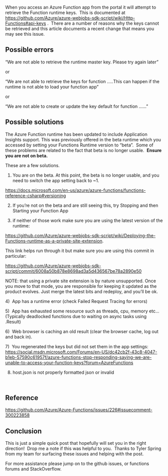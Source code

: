 When you access an Azure Function app from the portal it will attempt to retrieve the Function runtime keys.&nbsp; This is documented at <https://github.com/Azure/azure-webjobs-sdk-script/wiki/Http-Functions#api-keys> .&nbsp; There are a number of reasons why the keys cannot be retrieved and this article documents a recent change that means you may see this issue.

## Possible errors

&#8220;We are not able to retrieve the runtime master key. Please try again later&#8221;

or

&#8220;We are not able to retrieve the keys for function &#8230;..This can happen if the runtime is not able to load your function app&#8221;

or

&#8220;We are not able to create or update the key default for function &#8230;&#8230;&#8221;

## Possible solutions

The Azure Function runtime has been updated to include Application Insights support. This was previously offered in the beta runtime which you accessed by setting your Functions Runtime version to “beta”.&nbsp; Some of these problems are related to the fact that beta is no longer usable.&nbsp; **Ensure you are not on beta.**

These are a few solutions.

1) You are on the beta. At this point, the beta is no longer usable, and you need to switch the app setting back to ~1.

<https://docs.microsoft.com/en-us/azure/azure-functions/functions-reference-csharp#versioning>

2) If you&#8217;re not on the beta and are still seeing this, try Stopping and then Starting your Function App

3) if neither of those work make sure you are using the latest version of the runtime:

<https://github.com/Azure/azure-webjobs-sdk-script/wiki/Deploying-the-Functions-runtime-as-a-private-site-extension>.

This link helps run through it but make sure you are using this commit in particular:

<https://github.com/Azure/azure-webjobs-sdk-script/commit/6008a50b878e8698ad3a5d436567be78a2890e50>

NOTE: that using a private site extension is by nature unsupported. Once you move to that mode, you are responsible for keeping it updated as the product evolves. Just merge the latest bits and redeploy, and you&#8217;ll be ok.

4)&nbsp; App has a runtime error (check Failed Request Tracing for errors)

5)&nbsp; App has exhausted some resource such as threads, cpu, memory etc…&nbsp; (Typically deadlocked functions due to waiting on async tasks using .Result)

6)&nbsp; Web browser is caching an old result (clear the browser cache, log out and back in).

7)&nbsp; You regenerated the keys but did not set them in the app settings: <a href="https://social.msdn.microsoft.com/Forums/en-US/dc42cb2f-43c8-4047-b1eb-57590c61957f/azure-functions-stop-responding-saying-we-are-unable-to-access-your-function-keys?forum=AzureFunctions" target="_blank">https://social.msdn.microsoft.com/Forums/en-US/dc42cb2f-43c8-4047-b1eb-57590c61957f/azure-functions-stop-responding-saying-we-are-unable-to-access-your-function-keys?forum=AzureFunctions </a>

8) host.json is not properly formatted json or invalid

&nbsp;

## 

## Reference

<https://github.com/Azure/Azure-Functions/issues/226#issuecomment-300223858>

## 

## Conclusion

This is just a simple quick post that hopefully will set you in the right direction!&nbsp; Drop me a note if this was helpful to you.&nbsp; Thanks to Tyler Spring from my team for surfacing these issues and helping with the post.

For more assistance please jump on to the github issues, or functions forums and StackOverflow.